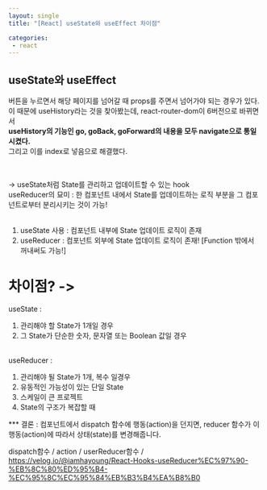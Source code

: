 ```yaml
---
layout: single
title: "[React] useState와 useEffect 차이점"

categories:
 - react
---
```


## useState와 useEffect
버튼을 누르면서 해당 페이지를 넘어갈 때 props를 주면서 넘어가야 되는 경우가 있다. <br>
이 때문에 useHistory라는 것을 찾아봤는데, react-router-dom이 6버전으로 바뀌면서 <br>
**useHistory의 기능인 go, goBack, goForward의 내용을 모두 navigate으로 통일시켰다.** <br>
그리고 이를 index로 넣음으로 해결했다. <br> <br>

## <useReducer>
-> useState처럼 State를 관리하고 업데이트할 수 있는 hook <br>
useReducer의 묘미 : 한 컴포넌트 내에서 State를 업데이트하는 로직 부분을 그 컴포넌트로부터 분리시키는 것이 가능! <br> <br>

1. useState 사용 : 컴포넌트 내부에 State 업데이트 로직이 존재 <br>
2. useReducer : 컴포넌트 외부에 State 업데이트 로직이 존재! [Function 밖에서 꺼내써도 가능!] <br>

# 차이점? -> <br>
  useState : <br>
  1. 관리해야 할 State가 1개일 경우 <br>
  2. 그 State가 단순한 숫자, 문자열 또는 Boolean 값일 경우 <br> <br>
  
  useReducer : <br>
  1. 관리해야 될 State가 1개, 복수 일경우 <br>
  2. 유동적인 가능성이 있는 단일 State <br>
  3. 스케일이 큰 프로젝트 <br>
  4. State의 구조가 복잡할 때 <br>

*** 결론 : 컴포넌트에서 dispatch 함수에 행동(action)을 던지면, reducer 함수가 이 행동(action)에 따라서 상태(state)를 변경해줍니다.
  
  dispatch함수 / action / userReducer함수 / 
  https://velog.io/@iamhayoung/React-Hooks-useReducer%EC%97%90-%EB%8C%80%ED%95%B4-%EC%95%8C%EC%95%84%EB%B3%B4%EA%B8%B0
